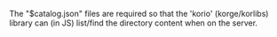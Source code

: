 The "$catalog.json" files are required so that
the 'korio' (korge/korlibs) library can (in JS) list/find
the directory content when on the server.